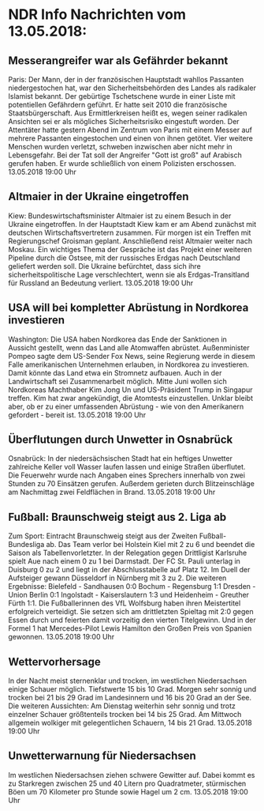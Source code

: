 # NDR Info Nachrichten vom 13.05.2018:


## Messerangreifer war als Gefährder bekannt
Paris: Der Mann, der in der französischen Hauptstadt wahllos Passanten niedergestochen hat, war den Sicherheitsbehörden des Landes als radikaler Islamist bekannt. Der gebürtige Tschetschene wurde in einer Liste mit potentiellen Gefährdern geführt. Er hatte seit 2010 die französische Staatsbürgerschaft. Aus Ermittlerkreisen heißt es, wegen seiner radikalen Ansichten sei er als mögliches Sicherheitsrisiko eingestuft worden. Der Attentäter hatte gestern Abend im Zentrum von Paris mit einem Messer auf mehrere Passanten eingestochen und einen von ihnen getötet. Vier weitere Menschen wurden verletzt, schweben inzwischen aber nicht mehr in Lebensgefahr. Bei der Tat soll der Angreifer "Gott ist groß" auf Arabisch gerufen haben. Er wurde schließlich von einem Polizisten erschossen. 13.05.2018 19:00 Uhr 

## Altmaier in der Ukraine eingetroffen
Kiew: Bundeswirtschaftsminister Altmaier ist zu einem Besuch in der Ukraine eingetroffen. In der Hauptstadt Kiew kam er am Abend zunächst mit deutschen Wirtschaftsvertretern zusammen. Für morgen ist ein Treffen mit Regierungschef Groisman geplant. Anschließend reist Altmaier weiter nach Moskau. Ein wichtiges Thema der Gespräche ist das Projekt einer weiteren Pipeline durch die Ostsee, mit der russisches Erdgas nach Deutschland geliefert werden soll. Die Ukraine befürchtet, dass sich ihre sicherheitspolitische Lage verschlechtert, wenn sie als Erdgas-Transitland für Russland an Bedeutung verliert. 13.05.2018 19:00 Uhr 

## USA will bei kompletter Abrüstung in Nordkorea investieren
Washington: Die USA haben Nordkorea das Ende der Sanktionen in Aussicht gestellt, wenn das Land alle Atomwaffen abrüstet. Außenminister Pompeo sagte dem US-Sender Fox News, seine Regierung werde in diesem Falle amerikanischen Unternehmen erlauben, in Nordkorea zu investieren. Damit könnte das Land etwa ein Stromnetz aufbauen. Auch in der Landwirtschaft sei Zusammenarbeit möglich. Mitte Juni wollen sich Nordkoreas Machthaber Kim Jong Un und US-Präsident Trump in Singapur treffen. Kim hat zwar angekündigt, die Atomtests einzustellen. Unklar bleibt aber, ob er zu einer umfassenden Abrüstung - wie von den Amerikanern gefordert - bereit ist. 13.05.2018 19:00 Uhr 

## Überflutungen durch Unwetter in Osnabrück
Osnabrück: In der niedersächsischen Stadt hat ein heftiges Unwetter zahlreiche Keller voll Wasser laufen lassen und einige Straßen überflutet. Die Feuerwehr wurde nach Angaben eines Sprechers innerhalb von zwei Stunden zu 70 Einsätzen gerufen. Außerdem gerieten durch Blitzeinschläge am Nachmittag zwei Feldflächen in Brand. 13.05.2018 19:00 Uhr 

## Fußball: Braunschweig steigt aus 2. Liga ab
Zum Sport:	Eintracht Braunschweig steigt aus der Zweiten Fußball-Bundesliga ab. Das Team verlor bei Holstein Kiel mit 2 zu 6 und beendet die Saison als Tabellenvorletzter. In der Relegation gegen Drittligist Karlsruhe spielt Aue nach einem 0 zu 1 bei Darmstadt. Der FC St. Pauli unterlag in Duisburg 0 zu 2 und liegt in der Abschlusstabelle auf Platz 12. Im Duell der Aufsteiger gewann Düsseldorf in Nürnberg mit 3 zu 2. Die weiteren Ergebnisse:
Bielefeld - Sandhausen   0:0 Bochum - Regensburg   1:1
Dresden - Union Berlin 0:1
Ingolstadt - Kaiserslautern   1:3 und
Heidenheim - Greuther Fürth   1:1. Die Fußballerinnen des VfL Wolfsburg haben ihren Meistertitel erfolgreich verteidigt. Sie setzen sich am drittletzten Spieltag mit 2:0 gegen Essen durch und feierten damit vorzeitig den vierten Titelgewinn. Und in der Formel 1 hat Mercedes-Pilot Lewis Hamilton den Großen Preis von Spanien gewonnen. 13.05.2018 19:00 Uhr 

## Wettervorhersage
In der Nacht meist sternenklar und trocken, im westlichen Niedersachsen einige Schauer möglich. Tiefstwerte 15 bis 10 Grad. Morgen sehr sonnig und trocken bei 21 bis 29 Grad im Landesinnern und 16 bis 20 Grad an der See. Die weiteren Aussichten: Am Dienstag weiterhin sehr sonnig und trotz einzelner Schauer größtenteils trocken bei 14 bis 25 Grad. Am Mittwoch allgemein wolkiger mit gelegentlichen Schauern, 14 bis 21 Grad. 13.05.2018 19:00 Uhr 

## Unwetterwarnung für Niedersachsen
Im westlichen Niedersachsen ziehen schwere Gewitter auf. Dabei kommt es zu Starkregen zwischen 25 und 40 Litern pro Quadratmeter, stürmischen Böen um 70 Kilometer pro Stunde sowie Hagel um 2 cm. 13.05.2018 19:00 Uhr 
